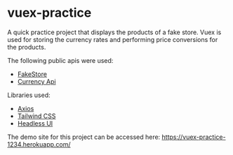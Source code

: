 # vuex-practice

A quick practice project that displays the products of a fake store. Vuex is used for storing the currency rates and performing price conversions for the products.

The following public apis were used:
- [FakeStore](https://fakestoreapi.com)
- [Currency Api](https://github.com/fawazahmed0/currency-api)

Libraries used:
- [Axios](https://github.com/axios/axios)
- [Tailwind CSS](https://tailwindcss.com/)
- [Headless UI](https://headlessui.com)

The demo site for this project can be accessed here:
https://vuex-practice-1234.herokuapp.com/